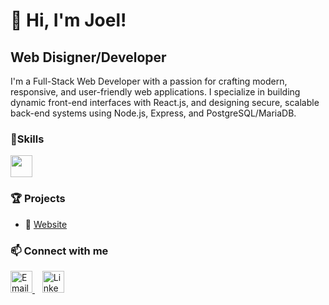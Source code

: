 # 👋 Hi, I'm Joel!


## Web Disigner/Developer

I'm a Full-Stack Web Developer with a passion for crafting modern, responsive, and user-friendly web applications.
I specialize in building dynamic front-end interfaces with React.js, and designing secure,
scalable back-end systems using Node.js, Express, and PostgreSQL/MariaDB.

### 🔧Skills
<div align="left">
  <img src="https://skillicons.dev/icons?i=git,github,javascript,html,react,css,nodejs,express,postgres" style="height: 35px;" />
</div>


### 🏆 Projects
- 🏨 [ Website](https://github.com/JoelMbithi/FullStackDev)
  

### 📫 Connect with me
<div align="left">
  <a href="mailto:joellembithi@gmail.com" target="_blank">
    <img src="https://skillicons.dev/icons?i=gmail" style="height: 35px;" alt="Email" />
  </a>
  &nbsp;&nbsp;
  <a href="https://www.linkedin.com/in/paul-mwangi-3b23b8351(https://www.linkedin.com/in/joel-mbithi-84bab9278/)" target="_blank">
    <img src="https://skillicons.dev/icons?i=linkedin" style="height: 35px;" alt="LinkedIn" />
  </a>
</div>



<!---
SmartMinds1/SmartMinds1 is a ✨ special ✨ repository because its README.md (this file) appears on your GitHub profile.
You can click the Preview link to take a look at your changes.
--->
